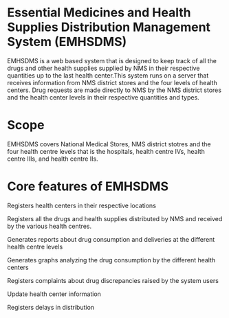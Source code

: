 # Essential Medicines and Health Supplies Distribution Management System (EMHSDMS)
EMHSDMS is a web based system that is designed to keep track of all the drugs and other health supplies supplied by NMS in their respective quantities up to the last health center.This system runs on a server that receives information from NMS district stores and the four levels of health centers. Drug requests are made directly to NMS by the NMS district stores and the health center levels in their respective quantities and types.

# Scope

EMHSDMS covers National Medical Stores, NMS district stotres and the four health centre levels that is the hospitals, health centre IVs, health centre IIIs,  and health centre IIs. 

# Core features of EMHSDMS

Registers health centers in their respective locations

Registers all the drugs and health supplies distributed by NMS and received by the various health centres.

Generates reports about drug consumption and deliveries at the different health centre levels

Generates graphs analyzing the drug consumption by the different health centers

Registers complaints about drug discrepancies raised by the system users 

Update health center information

Registers delays in distribution
